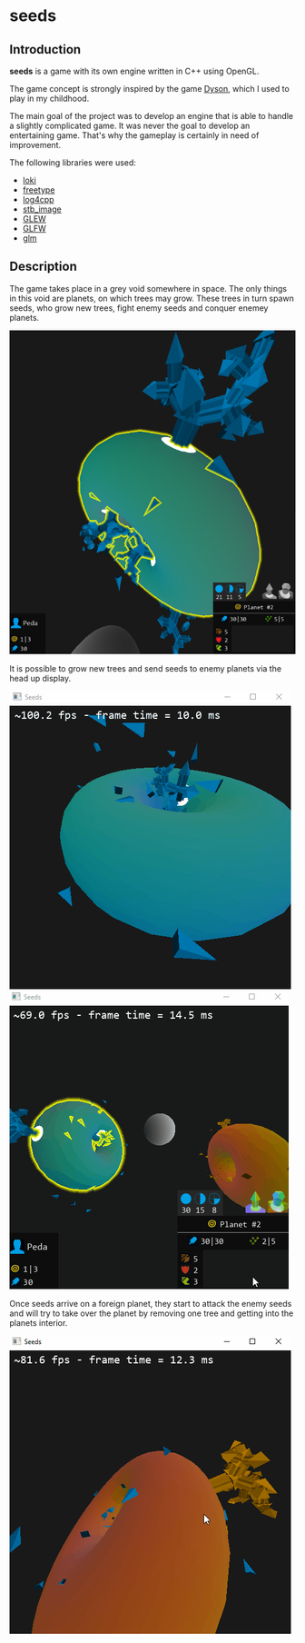 # seeds

## Introduction
**seeds** is a game with its own engine written in C++ using OpenGL.

The game concept is strongly inspired by the game [Dyson](https://www.dyson-game.com/), which I used to play in my childhood. 

The main goal of the project was to develop an engine that is able to handle a slightly complicated game. It was never the goal to develop an entertaining game. That's why the gameplay is certainly in need of improvement. 


The following libraries were used:
* [loki](http://loki-lib.sourceforge.net/)
* [freetype](https://www.freetype.org/)
* [log4cpp](http://log4cpp.sourceforge.net/)
* [stb_image](https://github.com/nothings/stb/blob/master/stb_image.h)
* [GLEW](http://glew.sourceforge.net/)
* [GLFW](https://www.glfw.org/)
* [glm](https://github.com/g-truc/glm)

## Description
The game takes place in a grey void somewhere in space.
The only things in this void are planets, on which trees may grow. These trees in turn spawn seeds, who grow new trees, fight enemy seeds and conquer enemey planets.

![planet.png](https://github.com/halpersim/seeds/blob/master/readme/planet.png)

It is possible to grow new trees and send seeds to enemy planets via the head up display.

![create_tree.gif](https://github.com/halpersim/seeds/blob/master/readme/create_tree.gif) ![move_soldiers.gif](https://github.com/halpersim/seeds/blob/master/readme/move_soldiers.gif)

Once seeds arrive on a foreign planet, they start to attack the enemy seeds and will try to take over the planet by removing one tree and getting into the planets interior.

![planets_conquering.gif](https://github.com/halpersim/seeds/blob/master/readme/planets_conquering.gif)
